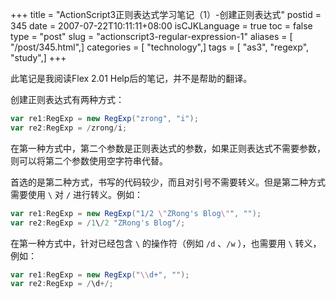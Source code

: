 +++
title = "ActionScript3正则表达式学习笔记（1）-创建正则表达式"
postid = 345
date = 2007-07-22T10:11:11+08:00
isCJKLanguage = true
toc = false
type = "post"
slug = "actionscript3-regular-expression-1"
aliases = [ "/post/345.html",]
categories = [ "technology",]
tags = [ "as3", "regexp", "study",]
+++


此笔记是我阅读Flex 2.01 Help后的笔记，并不是帮助的翻译。


创建正则表达式有两种方式：

``` actionscript
var re1:RegExp = new RegExp("zrong", "i");
var re2:RegExp = /zrong/i;
```

在第一种方式中，第二个参数是正则表达式的参数，如果正则表达式不需要参数，则可以将第二个参数使用空字符串代替。  

首选的是第二种方式，书写的代码较少，而且对引号不需要转义。但是第二种方式需要使用 `\` 对 `/` 进行转义。例如：

``` actionscript
var re1:RegExp = new RegExp("1/2 \"ZRong's Blog\"", "");
var re2:RegExp = /1\/2 "ZRong's Blog"/;
```

在第一种方式中，针对已经包含 `\` 的操作符（例如 `/d` 、`/w` ），也需要用 `\` 转义，例如：

``` actionscript
var re1:RegExp = new RegExp("\\d+", "");
var re2:RegExp = /\d+/;
```
